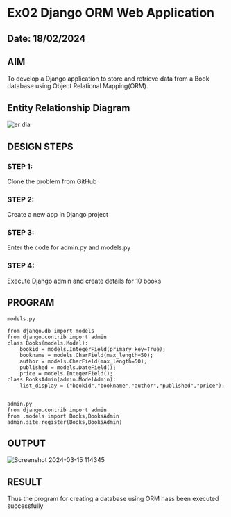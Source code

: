 # Ex02 Django ORM Web Application
## Date: 18/02/2024

## AIM
To develop a Django application to store and retrieve data from a Book database using Object Relational Mapping(ORM).

## Entity Relationship Diagram
![er dia](https://github.com/Narasimhan05/ORM/assets/132819871/5a756842-e7c5-4bad-baad-56a955ad4ecb)

## DESIGN STEPS

### STEP 1:
Clone the problem from GitHub

### STEP 2:
Create a new app in Django project

### STEP 3:
Enter the code for admin.py and models.py

### STEP 4:
Execute Django admin and create details for 10 books

## PROGRAM
```
models.py

from django.db import models
from django.contrib import admin
class Books(models.Model):
    bookid = models.IntegerField(primary_key=True);
    bookname = models.CharField(max_length=50);
    author = models.CharField(max_length=50);
    published = models.DateField();
    price = models.IntegerField();
class BooksAdmin(admin.ModelAdmin):
    list_display = ("bookid","bookname","author","published","price");


admin.py
from django.contrib import admin
from .models import Books,BooksAdmin
admin.site.register(Books,BooksAdmin)

```

## OUTPUT

![Screenshot 2024-03-15 114345](https://github.com/Narasimhan05/ORM/assets/132819871/5881c5cd-f573-4542-b2f7-915447edfb33)

## RESULT
Thus the program for creating a database using ORM hass been executed successfully

